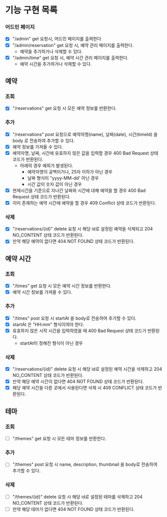 # 기능 구현 목록

### 어드민 페이지
- [x] "/admin" get 요청시, 어드민 페이지를 출력한다
- [x] "/admin/reservation" get 요청 시, 예약 관리 페이지를 출력한다.
  - 예약을 추가하거나 삭제할 수 있다.
- [x] "/admin/time" get 요청 시, 예약 시간 관리 페이지를 출력한다.
  - 예약 시간을 추가하거나 삭제할 수 있다.

## 예약

### 조회
- [x] "/reservations" get 요청 시 모든 예약 정보를 반환한다.

### 추가
- [x] "/reservations" post 요청으로  예약자명(name), 날짜(date), 시간(timeId) 을 body 로 전송하여 추가할 수 있다.
- [x] 예약 정보를 가져올 수 있다.
- [x] 예약자명, 날짜, 시간에 유효하지 않은 값을 입력할 경우 400 Bad Request 상태 코드가 반환된다.
  - 아래의 경우 예외가 발생된다.
    - 예약자명이 공백이거나, 25자 이하가 아닌 경우
    - 날짜 형식이 "yyyy-MM-dd' 아닌 경우
    - 시간 값이 숫자 값이 아닌 경우
- [x] 현재시간을 기준으로 지나간 날짜와 시간에 대해 예약을 할 경우 400 Bad Request 상태 코드가 반환된다.
- [x] 이미 존재하는 예약 시간에 예약을 할 경우 409 Conflict 상태 코드가 반환된다.

### 삭제
- [x] "/reservations/{id}" delete 요청 시 해당 id로 설정된 예약을 삭제되고 204 NO_CONTENT 상태 코드가 반환된다.
- [x] 만약 해당 예약이 없다면 404 NOT FOUND 상태 코드가 반환된다.

## 예약 시간

### 조회
- [x] "/times" get 요청 시 모든 예약 시간 정보를 반환한다.
- [x] 예약 시간 정보를 가져올 수 있다.

### 추가
- [x] "/times" post 요청 시 startAt 을 body로 전송하여 추가할 수 있다.
- [x] startAt 은 "HH:mm" 형식이여야 한다.
- [x] 유효하지 않은 시작 시간을 입력하였을 때 400 Bad Request 상태 코드가 반환된다.
  - startAt이 정해진 형식이 아닌 경우

### 삭제
- [x] "/reservations/{id}" delete 요청 시 해당 id로 설정된 예약 시간을 삭제하고 204 NO_CONTENT 상태 코드가 반환된다.
- [x] 만약 해당 예약 시간이 없다면 404 NOT FOUND 상태 코드가 반환된다.
- [x] 해당 예약 시간을 다른 곳에서 사용된다면 삭제 시 409 CONFLICT 상태 코드가 반환된다.

## 테마

### 조회
- [ ] "/themes" get 요청 시 모든 테마 정보를 반환한다.

### 추가
- [ ] "/themes" post 요청 시 name, description, thumbnail 을 body로 전송하여 추가할 수 있다.

### 삭제
- [ ] "/themes/{id}" delete 요청 시 해당 id로 설정된 테마를 삭제하고 204 NO_CONTENT 상태 코드가 반환된다.
- [ ] 만약 해당 테마가 없다면 404 NOT FOUND 상태 코드가 반환된다.
